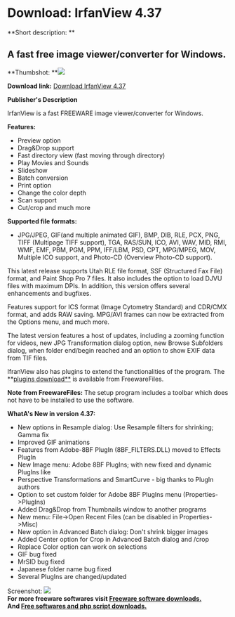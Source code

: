 # Download: IrfanView 4.37

**Short description: **

## A fast free image viewer/converter for Windows.

  
**Thumbshot: **![](http://www.freewarefiles.com/screenshot/irfanview4_md.jpg)   
  
**Download link:** [Download IrfanView 4.37](http://freesoftwares.boysofts.com/IrfanView_program_292.html)  
  

**Publisher's Description**  
  

IrfanView is a fast FREEWARE image viewer/converter for Windows.

**Features:**

  * Preview option
  * Drag&Drop support
  * Fast directory view (fast moving through directory)
  * Play Movies and Sounds
  * Slideshow
  * Batch conversion
  * Print option
  * Change the color depth
  * Scan support
  * Cut/crop and much more 

**Supported file formats:**

  * JPG/JPEG, GIF(and multiple animated GIF), BMP, DIB, RLE, PCX, PNG, TIFF (Multipage TIFF support), TGA, RAS/SUN, ICO, AVI, WAV, MID, RMI, WMF, EMF, PBM, PGM, PPM, IFF/LBM, PSD, CPT, MPG/MPEG, MOV, Multiple ICO support, and Photo-CD (Overview Photo-CD support).

This latest release supports Utah RLE file format, SSF (Structured Fax File)
format, and Paint Shop Pro 7 files. It also includes the option to load DJVU
files with maximum DPIs. In addition, this version offers several enhancements
and bugfixes.

Features support for ICS format (Image Cytometry Standard) and CDR/CMX format,
and adds RAW saving. MPG/AVI frames can now be extracted from the Options
menu, and much more.

The latest version features a host of updates, including a zooming function
for videos, new JPG Transformation dialog option, new Browse Subfolders
dialog, when folder end/begin reached and an option to show EXIF data from TIF
files.

IfranView also has plugins to extend the functionalities of the program. The
**[plugins download**](http://www.freewarefiles.com/program_3_42_17364.html)
is available from FreewareFiles.

**Note from FreewareFiles:** The setup program includes a toolbar which does not have to be installed to use the software.

**WhatA's New in version 4.37:**

  * New options in Resample dialog: Use Resample filters for shrinking; Gamma fix 
  * Improved GIF animations 
  * Features from Adobe-8BF PlugIn (8BF_FILTERS.DLL) moved to Effects PlugIn 
  * New Image menu: Adobe 8BF PlugIns; with new fixed and dynamic PlugIns like 
  * Perspective Transformations and SmartCurve - big thanks to PlugIn authors 
  * Option to set custom folder for Adobe 8BF PlugIns menu (Properties->PlugIns) 
  * Added Drag&Drop from Thumbnails window to another programs 
  * New menu: File->Open Recent Files (can be disabled in Properties->Misc) 
  * New option in Advanced Batch dialog: Don't shrink bigger images 
  * Added Center option for Crop in Advanced Batch dialog and /crop 
  * Replace Color option can work on selections 
  * GIF bug fixed 
  * MrSID bug fixed 
  * Japanese folder name bug fixed 
  * Several PlugIns are changed/updated 

  
  
Screenshot: ![](http://www.freewarefiles.com/screenshot/irfanview4.jpg)  
**For more freeware softwares visit [Freeware software downloads.](http://freesoftwares.boysofts.com/)**   
**And [Free softwares and php script downloads.](http://www.boysofts.com/)**

